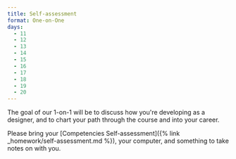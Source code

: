 ```yaml
---
title: Self-assessment
format: One-on-One
days:
  - 11
  - 12
  - 13
  - 14
  - 15
  - 16
  - 17
  - 18
  - 19
  - 20
---
```


The goal of our 1-on-1 will be to discuss how you're developing as a designer, and to chart your path through the course and into your career.

Please bring your [Competencies Self-assessment]({% link _homework/self-assessment.md %}), your computer, and something to take notes on with you.
